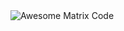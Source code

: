 <img src = 'https://github.com/MarikIshtar007/MarikIshtar007/blob/master/images/matrix.gif' alt = 'Awesome Matrix Code' align='center'/>
